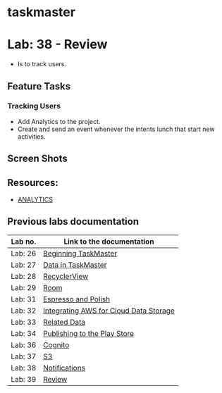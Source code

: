 # taskmaster

# Lab: 38 - Review

- Is to track users.

## Feature Tasks

### Tracking Users

- Add Analytics to the project. 
- Create and send an event whenever the intents lunch that start new activities.


## Screen Shots

<!-- - *Adding AWS push messege*  
![Adding AWS push messege](/screenshots/lab38/aws.png) 

- *Adding Firebase notification*  
![Adding Firebase notification](/screenshots/lab38/firebase.png) 

- *logcat*  
![logcat](/screenshots/lab38/logcat.png)  -->


## Resources:
- [ANALYTICS](https://docs.amplify.aws/lib/analytics/getting-started/q/platform/android/)

## Previous labs documentation

| Lab no.       | Link to the documentation  |         
| ------------|-----------------------------|
|Lab: 26|[Beginning TaskMaster](labs/LAB26.md)|
|Lab: 27|[Data in TaskMaster](labs/LAB27.md)|
|Lab: 28|[RecyclerView](labs/LAB28.md)|
|Lab: 29|[Room](labs/LAB29.md)|
|Lab: 31|[Espresso and Polish](labs/LAB31.md)|
|Lab: 32|[Integrating AWS for Cloud Data Storage](labs/LAB32.md)|
|Lab: 33|[Related Data](labs/LAB33.md)|
|Lab: 34|[Publishing to the Play Store](labs/LAB34.md)|
|Lab: 36|[Cognito](labs/LAB36.md)|
|Lab: 37|[S3](labs/LAB37.md)|
|Lab: 38|[Notifications](labs/LAB38.md)|
|Lab: 39|[Review](labs/LAB39.md)|
